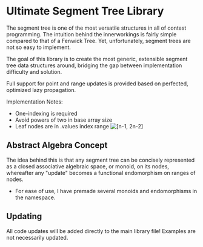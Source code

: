 # Ultimate Segment Tree Library 
The segment tree is one of the most versatile structures in all of contest programming. The intuition behind the innerworkings
is fairly simple compared to that of a Fenwick Tree. Yet, unfortunately, segment trees are not so easy to implement. 

The goal of this library is to create the most generic, extensible segment tree data structures around, bridging the gap 
between implementation difficulty and solution.

Full support for point and range updates is provided based on perfected, optimized lazy propagation. 

Implementation Notes:
- One-indexing is required
- Avoid powers of two in base array size
- Leaf nodes are in .values index range ![\[n-1, 2n-2\]](https://render.githubusercontent.com/render/math?math=%5Bn-1%2C%202n-2%5D)

## Abstract Algebra Concept

The idea behind this is that any segment tree can be concisely represented as a closed associative algebraic space, or monoid, on its nodes, whereafter any "update" becomes a functional endomorphism on ranges of nodes. 
- For ease of use, I have premade several monoids and endomorphisms in the namespace.

## Updating

All code updates will be added directly to the main library file! Examples are not necessarily updated.
